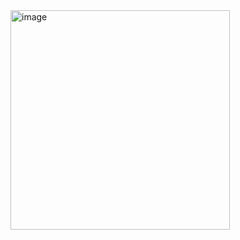 <img width="351" alt="image" src="https://github.com/user-attachments/assets/ee5ea092-72a4-4f88-8586-8eb4fa4099d8">
